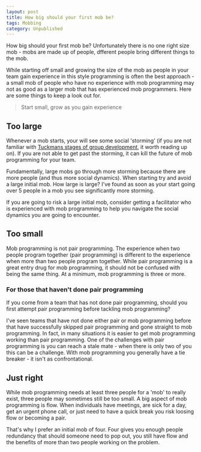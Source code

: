 ```yaml
---
layout: post
title: How big should your first mob be?
tags: Mobbing
category: Unpublished
---
```


How big should your first mob be? Unfortunately there is no one right size mob - mobs are made up of people, dfferent people bring different things to the mob. 

While starting off small and growing the size of the mob as people in your team gain experience in this style programming is often the best approach - a small mob of people who have no experience with mob programming may not as good as a larger mob that has experienced mob programmers. Here are some things to keep a look out for.

> Start small, grow as you gain experience

## Too large 

Whenever a mob starts, your will see some social 'storming' (if you are not familiar with [Tuckmans stages of group development](http://blog.markpearl.co.za/Tuckmans-Model), it worth reading up on). If you are not able to get past the storming, it can kill the future of mob programming for your team.

Fundamentally, large mobs go through more storming because there are more people (and thus more social dynamics). When starting try and avoid a large initial mob. How large is large? I've found as soon as your start going over 5 people in a mob you see significantly more storming.

If you are going to risk a large initial mob, consider getting a facilitator who is experienced with mob programming to help you navigate the social dynamics you are going to encounter. 

## Too small 

Mob programming is not pair programming. The experience when two people program together (pair programming) is different to the experience when more than two people program together. While pair programming is a great entry drug for mob programming, it should not be confused with being the same thing. At a minimum, mob programming is three or more.

### For those that haven't done pair programming

If you come from a team that has not done pair programming, should you first attempt pair programming before tackling mob programming? 

I've seen teams that have not done either pair or mob programming before that have successfully skipped pair programming and gone straight to mob programming. In fact, in many situations it is easier to get mob programming working than pair programming. One of the challenges with pair programming is you can reach a stale mate - when there is only two of you this can be a challenge. With mob programming you generally have a tie breaker - it isn't as confrontational.

## Just right

While mob programming needs at least three people for a 'mob' to really exist, three people may sometimes still be too small. A big aspect of mob programming is flow. When individuals have meetings, are sick for a day, get an urgent phone call, or just need to have a quick break you risk loosing flow or becoming a pair. 

That's why I prefer an initial mob of four. Four gives you enough people redundancy that should someone need to pop out, you still have flow and the benefits of more than two people working on the problem.


